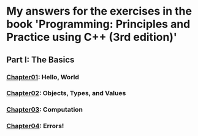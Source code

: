 # My answers for the exercises in the book 'Programming: Principles and Practice using C++ (3rd edition)'
## Part I: The Basics
### [Chapter01](Chapter01/): Hello, World
### [Chapter02](Chapter02/): Objects, Types, and Values
### [Chapter03](Chapter03/): Computation
### [Chapter04](Chapter04/): Errors!
